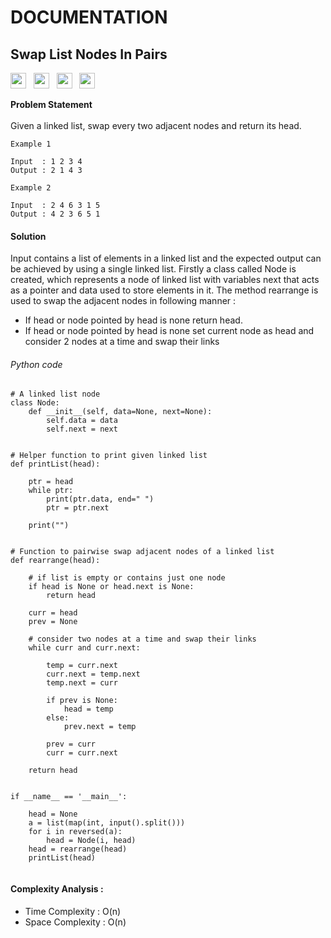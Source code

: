 # DOCUMENTATION
## Swap List Nodes In Pairs<br>
<a><img src= "https://img.shields.io/badge/-Microsoft-orange" height="25">&nbsp;&nbsp;
<img src="https://img.shields.io/badge/-Amazon-blue" height="25">&nbsp;&nbsp;
<img src= "https://img.shields.io/badge/-Interview Bit-navy" height="25">
&nbsp;&nbsp;<img src= "https://img.shields.io/badge/-Python-red" height="25"></a>

 **Problem Statement**<br><br />
Given a linked list, swap every two adjacent nodes and return its head.
```
Example 1
 
Input  : 1 2 3 4
Output : 2 1 4 3
```
```
Example 2

Input  : 2 4 6 3 1 5
Output : 4 2 3 6 5 1
```
#### Solution<br>
Input contains a list of elements in a linked list and the expected output can be achieved by using a single linked list.
Firstly a class called Node is created, which represents a node of linked list with 
variables next that acts as a pointer and data used to store elements in it.
The method rearrange is used to swap the adjacent nodes in following manner :
* If head or node pointed by head is none return head. 
* If head or node pointed by head is none set current node as head and consider 2 nodes at a time and swap their links

###### Python code
```
# A linked list node
class Node:
    def __init__(self, data=None, next=None):
        self.data = data
        self.next = next
 
 
# Helper function to print given linked list
def printList(head):
 
    ptr = head
    while ptr:
        print(ptr.data, end=" ")
        ptr = ptr.next
 
    print("")
 
 
# Function to pairwise swap adjacent nodes of a linked list
def rearrange(head):
 
    # if list is empty or contains just one node
    if head is None or head.next is None:
        return head
 
    curr = head
    prev = None
 
    # consider two nodes at a time and swap their links
    while curr and curr.next:
 
        temp = curr.next
        curr.next = temp.next
        temp.next = curr
 
        if prev is None:
            head = temp
        else:
            prev.next = temp
 
        prev = curr
        curr = curr.next
 
    return head
 
 
if __name__ == '__main__':
 
    head = None
    a = list(map(int, input().split()))
    for i in reversed(a):
        head = Node(i, head)
    head = rearrange(head)
    printList(head)
 
```
#### Complexity Analysis :<br>
* Time Complexity : O(n)<br>
* Space Complexity  : O(n)

